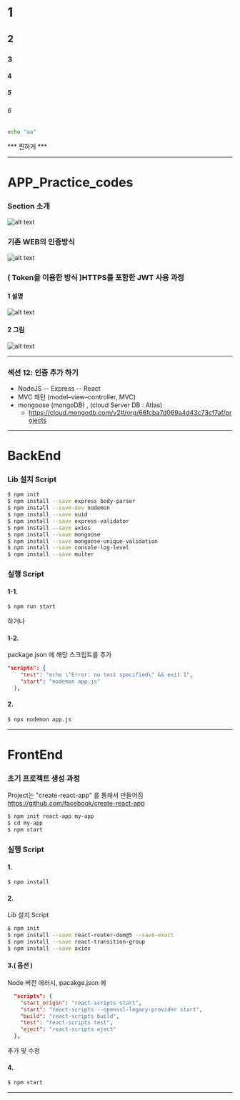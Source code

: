 # 1
## 2
### 3
#### 4 
##### 5
###### 6

```bash
echo "aa"
```
*** 찐하게 ***
___


# APP_Practice_codes

### Section 소개
![alt text](image.png)


### 기존 WEB의 인증방식
![alt text](image-1.png)


### ( Token을 이용한 방식 )HTTPS를 포함한 JWT 사용 과정
#### 1 설명
![alt text](image-2.png)


#### 2 그림
![alt text](image-3.png)


___


### 섹션 12: 인증 추가 하기

  + NodeJS -- Express -- React
  + MVC 패턴 (model–view–controller, MVC)
  + mongoose (mongoDB) , (cloud Server DB : Atlas)
    + https://cloud.mongodb.com/v2#/org/66fcba7d069a4d43c73cf7af/projects


___


#### 
# BackEnd
#### 
### Lib 설치 Script
```bash
$ npm init
$ npm install --save express body-parser
$ npm install --save-dev nodemon
$ npm install --save uuid
$ npm install --save express-validator
$ npm install --save axios
$ npm install --save mongoose
$ npm install --save mongoose-unique-validation
$ npm install --save console-log-level
$ npm install --save multer
```

###  실행 Script
#### 1-1.
```bash
$ npm run start
```
하거나 

#### 1-2.
package.json 에 해당 스크립트를 추가
```json
"scripts": {
    "test": "echo \"Error: no test specified\" && exit 1",
    "start": "nodemon app.js"
  },
```

#### 2.
```bash
$ npx nodemon app.js
```


___


#### 
# FrontEnd
#### 

###  초기 프로젝트 생성 과정
Project는 "create-react-app" 를 통해서 만들어짐
https://github.com/facebook/create-react-app
```bash
$ npm init react-app my-app
$ cd my-app
$ npm start
```

### 실행 Script
#### 1.
```bash
$ npm install
```

#### 2.
Lib 설치 Script
```bash
$ npm init
$ npm install --save react-router-dom@5 --save-exact
$ npm install --save react-transition-group
$ npm install --save axios
```

#### 3.( 옵션 )
Node 버전 에러시, pacakge.json 에
```json
  "scripts": {
    "start_origin": "react-scripts start",
    "start": "react-scripts --openssl-legacy-provider start",
    "build": "react-scripts build",
    "test": "react-scripts test",
    "eject": "react-scripts eject"
  },
```
추가 및 수정

#### 4.
```bash
$ npm start
```


___
